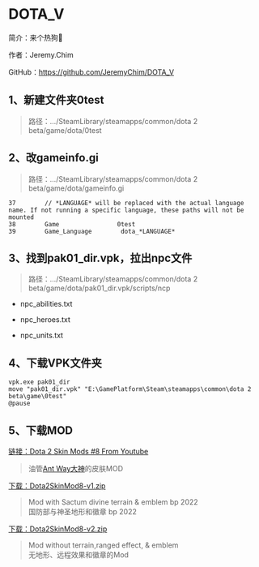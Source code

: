 # DOTA_V

简介：来个热狗🌭

作者：Jeremy.Chim

GitHub：https://github.com/JeremyChim/DOTA_V

## 1、新建文件夹0test

> 路径：…/SteamLibrary/steamapps/common/dota 2 beta/game/dota/0test

## 2、改gameinfo.gi

> 路径：…/SteamLibrary/steamapps/common/dota 2 beta/game/dota/gameinfo.gi

```textile
37        // *LANGUAGE* will be replaced with the actual language name. If not running a specific language, these paths will not be mounted
38        Game                0test
39        Game_Language        dota_*LANGUAGE*
```

## 3、找到pak01_dir.vpk，拉出npc文件

> 路径：…/SteamLibrary/steamapps/common/dota 2 beta/game/dota/pak01_dir.vpk/scripts/ncp

- npc_abilities.txt

- npc_heroes.txt

- npc_units.txt

## 4、下载VPK文件夹

```batch
vpk.exe pak01_dir
move "pak01_dir.vpk" "E:\GamePlatform\Steam\steamapps\common\dota 2 beta\game\0test"
@pause
```

## 5、下载MOD
[链接：Dota 2 Skin Mods #8 From Youtube](https://www.youtube.com/watch?v=Wbb0cvLKXqE)  
> 油管[Ant Way大神](https://www.youtube.com/@antway890)的皮肤MOD
> 
[下载：Dota2SkinMod8-v1.zip](https://mega.nz/file/rigWHCKC#nfdgLR9Y4nnLWhYjAfN9OCWaEz4YI3yCaylbWAj9ieo)  
> Mod with Sactum divine terrain & emblem bp 2022  
> 国防部与神圣地形和徽章 bp 2022  

[下载：Dota2SkinMod8-v2.zip](https://mega.nz/file/KqI01IiI#kAAVGlYfsCKUasNKvhYHcu5KBptMvOJ_jM9zW27u4zI)  
> Mod without terrain,ranged effect, & emblem  
> 无地形、远程效果和徽章的Mod  
